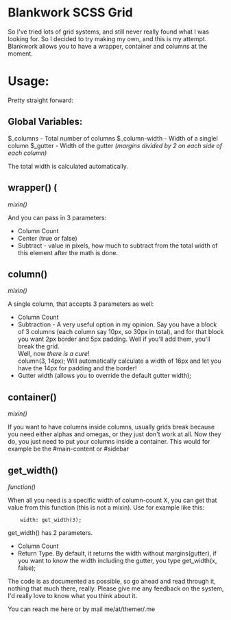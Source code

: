 # Blankwork SCSS Grid
So I've tried lots of grid systems, and still never really found what I was looking for. So I decided to try making my own, and this is my attempt.   
Blankwork allows you to have a wrapper, container and columns at the moment.

# Usage:
Pretty straight forward:

## Global Variables:
$_columns - Total number of columns
$_column-width - Width of a singlel column
$_gutter - Width of the gutter *(margins divided by 2 on each side of each column)*

The total width is calculated automatically.


## wrapper() (
*mixin()*  

And you can pass in 3 parameters:	  
 + Column Count  
 + Center (true or false)  
 + Subtract - value in pixels, how much to subtract from the total width of this element after the math is done.   


## column()
*mixin()* 

A single column, that accepts 3 parameters as well:
 + Column Count  
 + Subtraction - A very useful option in my opinion. Say you have a block of 3 columns (each column say 10px, so 30px in total), and for that block you want 2px border and 5px padding. Well if you'll add them, you'll break the grid.   
Well, now _there is a cure_!  
column(3, 14px); Will automatically calculate a width of 16px and let you have the 14px for padding and the border!  
+ Gutter width (allows you to override the default gutter width);  

## container()  
*mixin()*  

If you want to have columns inside columns, usually grids break because you need either alphas and omegas, or they just don't work at all. Now they do, you just need to put your columns inside a container. This would for example be the #main-content or #sidebar  

## get_width() 
*function()*

When all you need is a specific width of column-count X, you can get that value from this function (this is not a mixin). Use for example like this:
		
		width: get_width(3);

get_width() has 2 parameters.   

 + Column Count  
 + Return Type. By default, it returns the width without margins(gutter), if you want to know the width including the gutter, you type get_width(x, false);  

The code is as documented as possible, so go ahead and read through it, nothing that much there, really. Please give me any feedback on the system, I'd really love to know what you think about it.  

You can reach me here or by mail me/at/themer/.me
